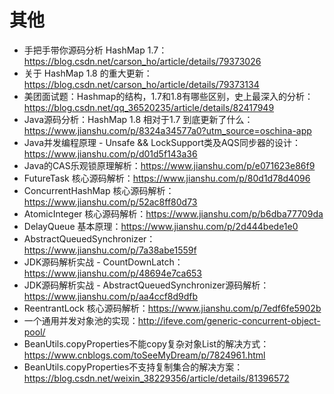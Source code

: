 其他
====
- 手把手带你源码分析 HashMap 1.7：https://blog.csdn.net/carson_ho/article/details/79373026
- 关于 HashMap 1.8 的重大更新：https://blog.csdn.net/carson_ho/article/details/79373134
- 美团面试题：Hashmap的结构，1.7和1.8有哪些区别，史上最深入的分析：https://blog.csdn.net/qq_36520235/article/details/82417949
- Java源码分析：HashMap 1.8 相对于1.7 到底更新了什么：https://www.jianshu.com/p/8324a34577a0?utm_source=oschina-app
- Java并发编程原理 - Unsafe && LockSupport类及AQS同步器的设计：https://www.jianshu.com/p/d01d5f143a36
- Java的CAS乐观锁原理解析：https://www.jianshu.com/p/e071623e86f9
- FutureTask 核心源码解析：https://www.jianshu.com/p/80d1d78d4096
- ConcurrentHashMap 核心源码解析：https://www.jianshu.com/p/52ac8ff80d73
- AtomicInteger 核心源码解析：https://www.jianshu.com/p/b6dba77709da
- DelayQueue 基本原理：https://www.jianshu.com/p/2d444bede1e0
- AbstractQueuedSynchronizer：https://www.jianshu.com/p/7a38abe1559f
- JDK源码解析实战 - CountDownLatch：https://www.jianshu.com/p/48694e7ca653
- JDK源码解析实战 - AbstractQueuedSynchronizer源码解析：https://www.jianshu.com/p/aa4ccf8d9dfb
- ReentrantLock 核心源码解析：https://www.jianshu.com/p/7edf6fe5902b
- 一个通用并发对象池的实现：http://ifeve.com/generic-concurrent-object-pool/
- BeanUtils.copyProperties不能copy复杂对象List的解决方式：https://www.cnblogs.com/toSeeMyDream/p/7824961.html
- BeanUtils.copyProperties不支持复制集合的解决方案：https://blog.csdn.net/weixin_38229356/article/details/81396572

